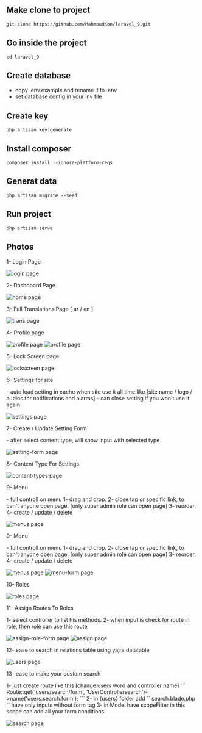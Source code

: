## Make clone to project
```
git clone https://github.com/MahmoudKon/laravel_9.git
```

## Go inside the project
```
cd laravel_9
```

## Create database
* copy .env.example and rename it to .env
* set database config in your inv file

## Create key
```
php artisan key:generate
```

## Install composer
```
composer install --ignore-platform-reqs

```

## Generat data
```
php artisan migrate --seed
```

## Run project
```
php artisan serve
```


## Photos

<p>1- Login Page</p>
<p>
    <img src="https://github.com/MahmoudKon/new_laravel_9/blob/master/photos/login.png" alt="login page">
</p>

<p>2- Dashboard Page</p>
<p>
    <img src="https://github.com/MahmoudKon/new_laravel_9/blob/master/photos/home.png" alt="home page">
</p>

<p>3- Full Translations Page [ ar / en ]</p>
<p>
    <img src="https://github.com/MahmoudKon/new_laravel_9/blob/master/photos/trans.png" alt="trans page">
</p>

<p>4- Profile page</p>
<p>
    <img src="https://github.com/MahmoudKon/new_laravel_9/blob/master/photos/profile.png" alt="profile page">
    <img src="https://github.com/MahmoudKon/new_laravel_9/blob/master/photos/profile2.png" alt="profile page">
</p>

<p>5- Lock Screen page</p>
<p>
    <img src="https://github.com/MahmoudKon/new_laravel_9/blob/master/photos/lockscreen.png" alt="lockscreen page">
</p>

<p>6- Settings for site</p>
- auto load setting in cache when site use it all time like [site name / logo / audios for notifications and alarms]
- can close setting if you won't use it again
<p>
    <img src="https://github.com/MahmoudKon/new_laravel_9/blob/master/photos/settings.png" alt="settings page">
</p>

<p>7- Create / Update Setting Form</p>
- after select content type, will show input with selected type
<p>
    <img src="https://github.com/MahmoudKon/new_laravel_9/blob/master/photos/setting-form.png" alt="setting-form page">
</p>

<p>8- Content Type For Settings</p>
<p>
    <img src="https://github.com/MahmoudKon/new_laravel_9/blob/master/photos/content-types.png" alt="content-types page">
</p>

<p>9- Menu</p>
- full controll on menu
    1- drag and drop.
    2- close tap or specific link, to can't anyone open page. [only super admin role can open page]
    3- reorder.
    4- create / update / delete
<p>
    <img src="https://github.com/MahmoudKon/new_laravel_9/blob/master/photos/menus.png" alt="menus page">
</p>

<p>9- Menu</p>
- full controll on menu
    1- drag and drop.
    2- close tap or specific link, to can't anyone open page. [only super admin role can open page]
    3- reorder.
    4- create / update / delete
<p>
    <img src="https://github.com/MahmoudKon/new_laravel_9/blob/master/photos/menus.png" alt="menus page">
    <img src="https://github.com/MahmoudKon/new_laravel_9/blob/master/photos/menu-form.png" alt="menu-form page">
</p>

<p>10- Roles</p>
<p>
    <img src="https://github.com/MahmoudKon/new_laravel_9/blob/master/photos/roles.png" alt="roles page">
</p>

<p>11- Assign Routes To Roles</p>
    1- select controller to list his methods.
    2- when input is check for route in role, then role can use this route
<p>
    <img src="https://github.com/MahmoudKon/new_laravel_9/blob/master/photos/assign-role-form.png" alt="assign-role-form page">
    <img src="https://github.com/MahmoudKon/new_laravel_9/blob/master/photos/assign.png" alt="assign page">
</p>

<p>12- ease to search in relations table using yajra datatable</p>
<p>
    <img src="https://github.com/MahmoudKon/new_laravel_9/blob/master/photos/users.png" alt="users page">
</p>

<p>13- ease to make your custom search</p>
    1- just create route like this [change users word and controller name]
        ``` Route::get('users/search/form', 'UserControllersearch')->name('users.search.form'); ```
    2- in {users} folder add `` search.blade.php `` have only inputs without form tag
    3- in Model have scopeFilter in this scope can add all your form conditions
<p>
    <img src="https://github.com/MahmoudKon/new_laravel_9/blob/master/photos/search.png" alt="search page">
</p>

